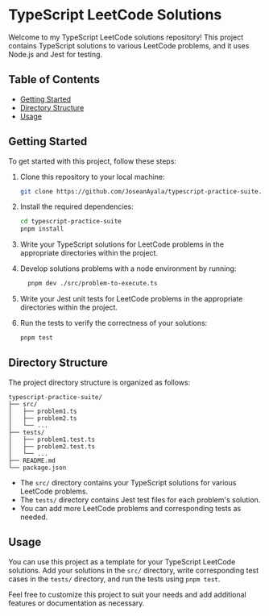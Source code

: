 # TypeScript LeetCode Solutions

Welcome to my TypeScript LeetCode solutions repository! This project contains TypeScript solutions to various LeetCode problems, and it uses Node.js and Jest for testing.

## Table of Contents

- [Getting Started](#getting-started)
- [Directory Structure](#directory-structure)
- [Usage](#usage)

## Getting Started

To get started with this project, follow these steps:

1. Clone this repository to your local machine:

   ```bash
   git clone https://github.com/JoseanAyala/typescript-practice-suite.git
   ```

1. Install the required dependencies:

   ```bash
   cd typescript-practice-suite
   pnpm install
   ```

1. Write your TypeScript solutions for LeetCode problems in the appropriate directories within the project.

1. Develop solutions problems with a node environment by running:

   ```bash
     pnpm dev ./src/problem-to-execute.ts
   ```

1. Write your Jest unit tests for LeetCode problems in the appropriate directories within the project.

1. Run the tests to verify the correctness of your solutions:

   ```bash
   pnpm test
   ```

## Directory Structure

The project directory structure is organized as follows:

```
typescript-practice-suite/
├── src/
│   ├── problem1.ts
│   ├── problem2.ts
│   └── ...
├── tests/
│   ├── problem1.test.ts
│   ├── problem2.test.ts
│   └── ...
├── README.md
└── package.json
```

- The `src/` directory contains your TypeScript solutions for various LeetCode problems.
- The `tests/` directory contains Jest test files for each problem's solution.
- You can add more LeetCode problems and corresponding tests as needed.

## Usage

You can use this project as a template for your TypeScript LeetCode solutions. Add your solutions in the `src/` directory, write corresponding test cases in the `tests/` directory, and run the tests using `pnpm test`.

Feel free to customize this project to suit your needs and add additional features or documentation as necessary.
